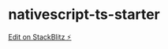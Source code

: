 # nativescript-ts-starter

[Edit on StackBlitz ⚡️](https://stackblitz.com/edit/nativescript-stackblitz-templates-lxuz1d)